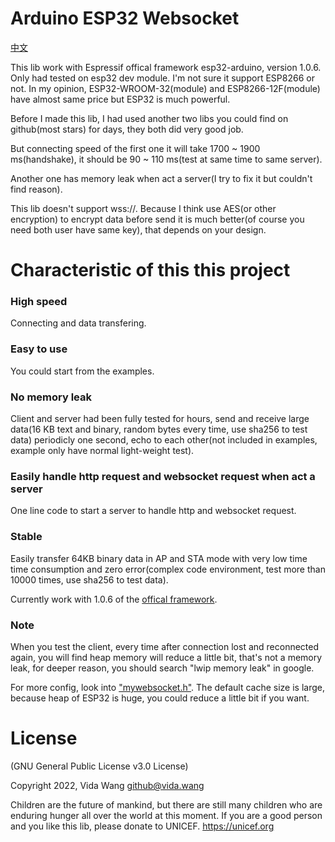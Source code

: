 # Arduino ESP32 Websocket

[中文](https://github.com/vidalouiswang/Arduino_ESP32_Websocket/blob/main/README_CN.md)

This lib work with Espressif offical framework esp32-arduino, version 1.0.6.
Only had tested on esp32 dev module. I'm not sure it support ESP8266 or not.
In my opinion, ESP32-WROOM-32(module) and ESP8266-12F(module) have almost same price but ESP32 is much powerful.

Before I made this lib, I had used another two libs you could find on github(most stars) for days, they both did very good job.

But connecting speed of the first one it will take 1700 ~ 1900 ms(handshake), it should be 90 ~ 110 ms(test at same time to same server).

Another one has memory leak when act a server(I try to fix it but couldn't find reason).

This lib doesn't support wss://. Because I think use AES(or other encryption) to encrypt data before send it is much better(of course you need both user have same key), that depends on your design.

# Characteristic of this this project

### High speed
Connecting and data transfering.

### Easy to use
You could start from the examples.

### No memory leak
Client and server had been fully tested for hours, send and receive large data(16 KB text and binary, random bytes every time, use sha256 to test data) periodicly one second, echo to each other(not included in examples, example only have normal light-weight test).

### Easily handle http request and websocket request when act a server
One line code to start a server to handle http and websocket request. 

### Stable
Easily transfer 64KB binary data in AP and STA mode with very low time time consumption and zero error(complex code environment, test more than 10000 times, use sha256 to test data).

Currently work with 1.0.6 of the [offical framework](https://github.com/espressif/arduino-esp32/releases/tag/1.0.6/).

### Note
When you test the client, every time after connection lost and reconnected again, you will find heap memory will reduce a little bit, that's not a memory leak, for deeper reason, you should search "lwip memory leak" in google.

For more config, look into ["mywebsocket.h"](https://github.com/vidalouiswang/Arduino_ESP32_Websocket/blob/main/mywebsocket/mywebsocket.h).
The default cache size is large, because heap of ESP32 is huge, you could reduce a little bit if you want.

# License
(GNU General Public License v3.0 License)

Copyright 2022, Vida Wang  <github@vida.wang>


Children are the future of mankind, but there are still many children who are enduring hunger all over the world at this moment. If you are a good person and you like this lib, please donate to UNICEF.
https://unicef.org
